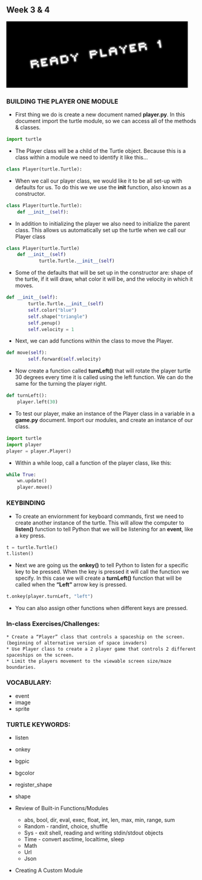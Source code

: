 ## Week 3 & 4

![player 1](../imgs/player1.gif)

### BUILDING THE PLAYER ONE MODULE
* First thing we do is create a new document named **player.py**. In this document import the turtle module, so we can access all of the methods & classes.

```python
import turtle
```

* The Player class will be a child of the Turtle object. Because this is a class within a module we need to identify it like this...

```python
class Player(turtle.Turtle):
```

* When we call our player class, we would like it to be all set-up with defaults for us. To do this we we use the __init__ function, also known as a constructor.

```python
class Player(turtle.Turtle):
    def __init__(self):
```

* In addition to initializing the player we also need to initialize the parent class. This allows us automatically set up the turtle when we call our Player class

```python
class Player(turtle.Turtle)
    def __init__(self)
            turtle.Turtle.__init__(self)
```

* Some of the defaults that will be set up in the constructor are: shape of the turtle, if it will draw, what color it will be, and the velocity in which it moves.
```python
def __init__(self):
		turtle.Turtle.__init__(self)
		self.color("blue")
		self.shape("triangle")
		self.penup()
		self.velocity = 1
```

* Next, we can add functions within the class to move the Player.
```python
def move(self):
		self.forward(self.velocity)
```

* Now create a function called **turnLeft()** that will rotate the player turtle 30 degrees every time it is called using the left function. We can do the same for the turning the player right. 

```python
def turnLeft():
    player.left(30)
``` 

* To test our player, make an instance of the Player class in a variable in a **game.py** document. Import our modules, and create an instance of our class. 
```python
import turtle
import player
player = player.Player()
```

* Within a while loop, call a function of the player class, like this:
```python
while True:
	wn.update()
	player.move()
```

### KEYBINDING
* To create an enviornment for keyboard commands, first we need to create another instance of the turtle. This will allow the computer to **listen()** function to tell Python that we will be listening for an **event**, like a key press.
 
```python
t = turtle.Turtle()
t.listen()
```
* Next we are going us the **onkey()** to tell Python to listen for a specific key to be pressed. When the key is pressed it will call the function we specify. In this case we will create a **turnLeft()** function that will be called when the **“Left”** arrow key is pressed. 
```python
t.onkey(player.turnLeft, "left")
```

* You can also assign other functions when different keys are pressed. 

### In-class Exercises/Challenges: 
    * Create a “Player” class that controls a spaceship on the screen. (beginning of alternative version of space invaders)
    * Use Player class to create a 2 player game that controls 2 different spaceships on the screen.
    * Limit the players movement to the viewable screen size/maze boundaries.


### VOCABULARY:
* event
* image
* sprite

### TURTLE KEYWORDS:
* listen
* onkey
* bgpic
* bgcolor
* register_shape
* shape


* Review of Built-in Functions/Modules
    * abs, bool, dir, eval, exec, float, int, len, max, min, range, sum
    * Random - randint, choice, shuffle
    * Sys - exit shell, reading and writing stdin/stdout objects
    * Time - convert asctime, localtime, sleep
    * Math
    * Url
    * Json
* Creating A Custom Module